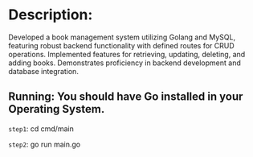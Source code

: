 # Description: 
Developed a book management system utilizing Golang and MySQL, featuring robust backend functionality with defined routes for CRUD operations. 
Implemented features for retrieving, updating, deleting, and adding books. Demonstrates proficiency in backend development and database integration.

## Running: You should have Go installed in your Operating System.
`step1`: cd cmd/main

`step2`: go run main.go
